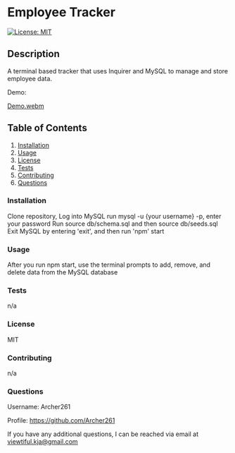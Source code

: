 # Employee Tracker

[![License: MIT](https://img.shields.io/badge/License-MIT-yellow.svg)](https://opensource.org/licenses/MIT)

## **Description**

A terminal based tracker that uses Inquirer and MySQL to manage and store employee data.

Demo:

[Demo.webm](https://user-images.githubusercontent.com/104469447/200977801-7881f799-8634-4bc4-b983-7c30334766fb.webm)

## **Table of Contents**

1. [Installation](#Installation)
2. [Usage](#Usage)
3. [License](#License)
4. [Tests](#Test)
5. [Contributing](#Contributing)
6. [Questions](#Questions)

### **Installation**

Clone repository,
Log into MySQL run mysql -u {your username} -p, enter your password
Run source db/schema.sql and then source db/seeds.sql
Exit MySQL by entering 'exit', and then run 'npm' start

### **Usage**

After you run npm start, use the terminal prompts to add, remove, and delete data from the MySQL database

### **Tests**

n/a

### **License**

MIT

### **Contributing**

n/a

### **Questions**

Username: Archer261

Profile: <https://github.com/Archer261>

If you have any additional questions, I can be reached via email at <viewtiful.kja@gmail.com>
